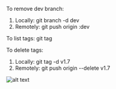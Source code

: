 To remove dev branch:
1) Locally: git branch -d dev
2) Remotely: git push origin :dev

To list tags:
git tag 

To delete tags:
1) Locally: git tag -d v1.7
2) Remotely: git push origin --delete v1.7

![alt text](https://github.githubassets.com/images/modules/logos_page/GitHub-Mark.png)